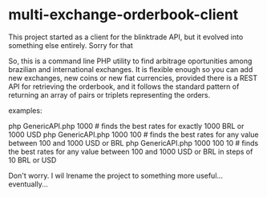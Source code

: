 # multi-exchange-orderbook-client
This project started as a client for the blinktrade API, but it evolved into something 
else entirely. Sorry for that

So, this is a command line PHP utility to find arbitrage oportunities among brazilian 
and international exchanges.
It is flexible enough so you can add new exchanges, new coins or new fiat currencies, 
provided there is a REST API for retrieving the orderbook, and it follows the standard 
pattern of returning an array of pairs or triplets representing the orders.

examples: 

php GenericAPI.php 1000 # finds the best rates for exactly 1000 BRL or 1000 USD
php GenericAPI.php 1000 100 # finds the best rates for any value between 100 and 1000 USD or BRL
php GenericAPI.php 1000 100 10 # finds the best rates for any value between 100 and 1000 USD or BRL in steps of 10 BRL or USD

Don't worry. I wil lrename the project to something more useful... eventually...
